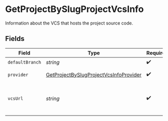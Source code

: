 # GetProjectBySlugProjectVcsInfo

Information about the VCS that hosts the project source code.


## Fields

| Field                                                                                                       | Type                                                                                                        | Required                                                                                                    | Description                                                                                                 | Example                                                                                                     |
| ----------------------------------------------------------------------------------------------------------- | ----------------------------------------------------------------------------------------------------------- | ----------------------------------------------------------------------------------------------------------- | ----------------------------------------------------------------------------------------------------------- | ----------------------------------------------------------------------------------------------------------- |
| `defaultBranch`                                                                                             | *string*                                                                                                    | :heavy_check_mark:                                                                                          | N/A                                                                                                         | master                                                                                                      |
| `provider`                                                                                                  | [GetProjectBySlugProjectVcsInfoProvider](../../models/operations/GetProjectBySlugProjectVcsInfoProvider.md) | :heavy_check_mark:                                                                                          | The VCS provider                                                                                            |                                                                                                             |
| `vcsUrl`                                                                                                    | *string*                                                                                                    | :heavy_check_mark:                                                                                          | URL to the repository hosting the project's code                                                            | https://github.com/CircleCI-Public/api-preview-docs                                                         |